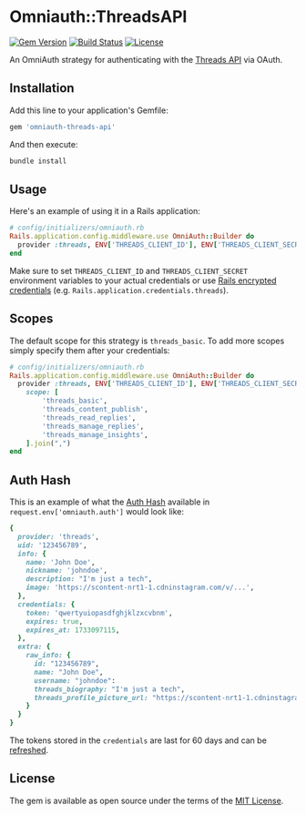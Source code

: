 # Omniauth::ThreadsAPI

[![Gem Version](https://badge.fury.io/rb/omniauth-threads-api.svg)](https://badge.fury.io/rb/omniauth-threads-api)
[![Build Status](https://github.com/giacomoguiulfo/omniauth-threads-api/actions/workflows/main.yml/badge.svg)](https://github.com/giacomoguiulfo/omniauth-threads-api/actions)
[![License](https://img.shields.io/badge/license-MIT-blue.svg)](LICENSE)

An OmniAuth strategy for authenticating with the [Threads API](https://developers.facebook.com/docs/threads) via OAuth.

## Installation

Add this line to your application's Gemfile:

```ruby
gem 'omniauth-threads-api'
```

And then execute:

```bash
bundle install
```

## Usage

Here's an example of using it in a Rails application:

```ruby
# config/initializers/omniauth.rb
Rails.application.config.middleware.use OmniAuth::Builder do
  provider :threads, ENV['THREADS_CLIENT_ID'], ENV['THREADS_CLIENT_SECRET']
end
```

Make sure to set `THREADS_CLIENT_ID` and `THREADS_CLIENT_SECRET` environment variables to your actual credentials or use [Rails encrypted credentials](https://guides.rubyonrails.org/security.html#custom-credentials) (e.g. `Rails.application.credentials.threads`).


## Scopes

The default scope for this strategy is `threads_basic`. To add more scopes simply specify them after your credentials:

```ruby
# config/initializers/omniauth.rb
Rails.application.config.middleware.use OmniAuth::Builder do
  provider :threads, ENV['THREADS_CLIENT_ID'], ENV['THREADS_CLIENT_SECRET'],
    scope: [
        'threads_basic',
        'threads_content_publish',
        'threads_read_replies',
        'threads_manage_replies',
        'threads_manage_insights',
    ].join(",")
end
```

## Auth Hash

This is an example of what the [Auth Hash](https://github.com/omniauth/omniauth/wiki/Auth-Hash-Schema) available in `request.env['omniauth.auth']` would look like:

```ruby
{
  provider: 'threads',
  uid: '123456789',
  info: {
    name: 'John Doe',
    nickname: 'johndoe',
    description: "I'm just a tech",
    image: 'https://scontent-nrt1-1.cdninstagram.com/v/...',
  },
  credentials: {
    token: 'qwertyuiopasdfghjklzxcvbnm',
    expires: true,
    expires_at: 1733097115,
  },
  extra: {
    raw_info: {
      id: "123456789",
      name: "John Doe",
      username: "johndoe":
      threads_biography: "I'm just a tech",
      threads_profile_picture_url: "https://scontent-nrt1-1.cdninstagram.com/v/..."
    }
  }
}
```

The tokens stored in the `credentials` are last for 60 days and can be [refreshed](https://developers.facebook.com/docs/threads/get-started/long-lived-tokens).

## License

The gem is available as open source under the terms of the [MIT License](https://opensource.org/licenses/MIT).
